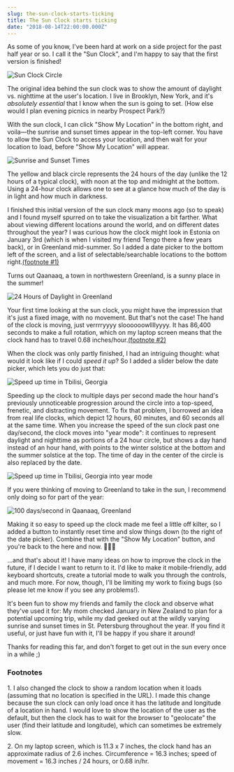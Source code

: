 ```yaml
---
slug: the-sun-clock-starts-ticking
title: The Sun Clock starts ticking
date: "2018-08-14T22:00:00.000Z"
---
```


As some of you know, I've been hard at work on a side project for the past half year or so. I call it the "Sun Clock", and I'm happy to say that the first version is finished!

![Sun Clock Circle](./images/sun_clock_circle_only.png)

The original idea behind the sun clock was to show the amount of daylight vs. nighttime at the user's location. I live in Brooklyn, New York, and it's _absolutely essential_ that I know when the sun is going to set. (How else would I plan evening picnics in nearby Prospect Park?)

With the sun clock, I can click "Show My Location" in the bottom right, and voila—the sunrise and sunset times appear in the top-left corner. You have to allow the Sun Clock to access your location, and then wait for your location to load, before "Show My Location" will appear.

![Sunrise and Sunset Times](./images/sun_times.png)

The yellow and black circle represents the 24 hours of the day (unlike the 12 hours of a typical clock), with noon at the top and midnight at the bottom. Using a 24-hour clock allows one to see at a glance how much of the day is in light and how much in darkness.

I finished this initial version of the sun clock many moons ago (so to speak) and I found myself spurred on to take the visualization a bit farther. What about viewing different locations around the world, and on different dates throughout the year? I was curious how the clock might look in Estonia on January 3rd (which is when I visited my friend Tengo there a few years back), or in Greenland mid-summer. So I added a date picker to the bottom left of the screen, and a list of selectable/searchable locations to the bottom right.[(footnote #1)](#footnote-1)

Turns out Qaanaaq, a town in northwestern Greenland, is a sunny place in the summer!

![24 Hours of Daylight in Greenland](./images/greenland_24_hours_daylight.png)

Your first time looking at the sun clock, you might have the impression that it's just a fixed image, with no movement. But that's not the case! The hand of the clock is moving, just verrrryyyy sloooooowllllyyyy. It has 86,400 seconds to make a full rotation, which on my laptop screen means that the clock hand has to travel 0.68 inches/hour.[(footnote #2)](#footnote-2)

When the clock was only partly finished, I had an intriguing thought: what would it look like if I could _speed it up_? So I added a slider below the date picker, which lets you do just that:

![Speed up time in Tbilisi, Georgia](./images/speed_up_tbilisi.gif)

Speeding up the clock to multiple days per second made the hour hand's previously unnoticeable progression around the circle into a top-speed, frenetic, and distracting movement. To fix that problem, I borrowed an idea from real life clocks, which depict 12 hours, 60 minutes, and 60 seconds all at the same time. When you increase the speed of the sun clock past one day/second, the clock moves into "year mode": it continues to represent daylight and nighttime as portions of a 24 hour circle, but shows a day hand instead of an hour hand, with points to the winter solstice at the bottom and the summer solstice at the top. The time of day in the center of the circle is also replaced by the date.

![Speed up time in Tbilisi, Georgia into year mode](./images/speed_up_tbilisi_into_year_mode.gif)

If you were thinking of moving to Greenland to take in the sun, I recommend only doing so for part of the year:

![100 days/second in Qaanaaq, Greenland](./images/greenland_100_days_per_second.gif)

Making it so easy to speed up the clock made me feel a little off kilter, so I added a button to instantly reset time and slow things down (to the right of the date picker). Combine that with the "Show My Location" button, and you're back to the here and now. 🧘‍♂️🧘

...and that's about it! I have many ideas on how to improve the clock in the future, if I decide I want to return to it. I'd like to make it mobile-friendly, add keyboard shortcuts, create a tutorial mode to walk you through the controls, and much more. For now, though, I'll be limiting my work to fixing bugs (so please let me know if you see any problems!).

It's been fun to show my friends and family the clock and observe what they've used it for: My mom checked January in New Zealand to plan for a potential upcoming trip, while my dad geeked out at the wildly varying sunrise and sunset times in St. Petersburg throughout the year. If you find it useful, or just have fun with it, I'll be happy if you share it around!

Thanks for reading this far, and don't forget to get out in the sun every once in a while ;)

### Footnotes

<a name="footnote-1">1. I also changed the clock to show a random location when it loads (assuming that no location is specified in the URL). I made this change because the sun clock can only load once it has the latitude and longitude of a location in hand. I would love to show the location of the user as the default, but then the clock has to wait for the browser to "geolocate" the user (find their latitude and longitude), which can sometimes be extremely slow.</a>

<a name="footnote-2">2. On my laptop screen, which is 11.3 x 7 inches, the clock hand has an approximate radius of 2.6 inches. Circumference = 16.3 inches; speed of movement = 16.3 inches / 24 hours, or 0.68 in/hr.</a>

